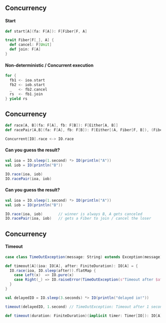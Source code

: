 ## Concurrency

#### Start

```scala
def start[A](fa: F[A]): F[Fiber[F, A]
```

```scala
trait Fiber[F[_], A] {
  def cancel: F[Unit]
  def join: F[A]
}
```

#### Non-deterministic / Concurrent execution

```scala
for {
  fb1 <- ioa.start
  fb2 <- iob.start
  _   <- fb2.cancel
  rs  <- fb1.join
} yield rs
```


## Concurrency

```scala
def race[A, B](fa: F[A], fb: F[B]): F[Either[A, B]]
def racePair[A,B](fa: F[A], fb: F[B]): F[Either[(A, Fiber[F, B]), (Fiber[F, A], B)]]
```

```scala
Concurrent[IO].race <-> IO.race
```

#### Can you guess the result?

```scala
val ioa = IO.sleep(1.second) *> IO(println("A"))
val iob = IO(println("B"))

IO.race(ioa, iob)
IO.racePair(ioa, iob)
```


#### Can you guess the result?

```scala
val ioa = IO.sleep(1.second) *> IO(println("A"))
val iob = IO(println("B"))

IO.race(ioa, iob)       // winner is always B, A gets canceled
IO.racePair(ioa, iob)   // gets a Fiber to join / cancel the loser
```


## Concurrency

#### Timeout

```scala
case class TimeOutException(message: String) extends Exception(message)

def timeout[A](ioa: IO[A], after: FiniteDuration): IO[A] = {
  IO.race(ioa, IO.sleep(after)).flatMap {
    case Left(x)  => IO.pure(x)
    case Right(_) => IO.raiseError(TimeOutException(s"Timeout after $after"))
  }
}

val delayedIO = IO.sleep(3.seconds) *> IO(println("delayed io!"))

timeout(delayedIO, 1.second) // TimeOutException: Timeout after 1 second!
```

```scala
def timeout(duration: FiniteDuration)(implicit timer: Timer[IO]): IO[A]
```
